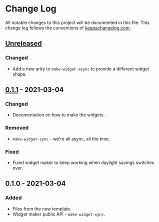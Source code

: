 # Change Log
All notable changes to this project will be documented in this file. This change log follows the conventions of [keepachangelog.com](http://keepachangelog.com/).

## [Unreleased]
### Changed
- Add a new arity to `make-widget-async` to provide a different widget shape.

## [0.1.1] - 2021-03-04
### Changed
- Documentation on how to make the widgets.

### Removed
- `make-widget-sync` - we're all async, all the time.

### Fixed
- Fixed widget maker to keep working when daylight savings switches over.

## 0.1.0 - 2021-03-04
### Added
- Files from the new template.
- Widget maker public API - `make-widget-sync`.

[Unreleased]: https://github.com/your-name/patients/compare/0.1.1...HEAD
[0.1.1]: https://github.com/your-name/patients/compare/0.1.0...0.1.1
